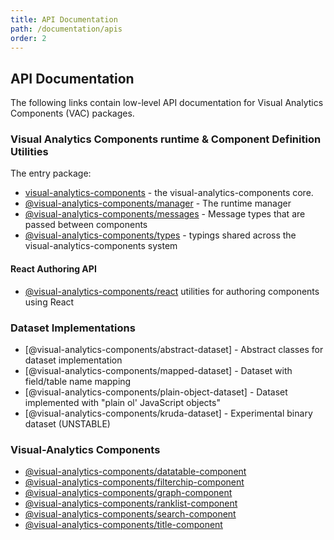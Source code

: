 ```yaml
---
title: API Documentation
path: /documentation/apis
order: 2
---
```


## API Documentation

The following links contain low-level API documentation for Visual Analytics Components (VAC) packages.

### Visual Analytics Components runtime & Component Definition Utilities

The entry package:

- [visual-analytics-components](/apidocs/vac/) - the visual-analytics-components core.
- [@visual-analytics-components/manager](/apidocs/vac-manager/) - The runtime manager
- [@visual-analytics-components/messages](/apidocs/vac-messages/) - Message types that are passed between components
- [@visual-analytics-components/types](/apidocs/vac-types/) - typings shared across the visual-analytics-components system

#### React Authoring API

- [@visual-analytics-components/react](/apidocs/vac-react/) utilities for authoring components using React

### Dataset Implementations

- [@visual-analytics-components/abstract-dataset] - Abstract classes for dataset implementation
- [@visual-analytics-components/mapped-dataset] - Dataset with field/table name mapping
- [@visual-analytics-components/plain-object-dataset] - Dataset implemented with "plain ol' JavaScript objects"
- [@visual-analytics-components/kruda-dataset] - Experimental binary dataset (UNSTABLE)

### Visual-Analytics Components

- [@visual-analytics-components/datatable-component](/apidocs/datatable-vac/)
- [@visual-analytics-components/filterchip-component](/apidocs/filterchip-vac/)
- [@visual-analytics-components/graph-component](/apidocs/graph-vac/)
- [@visual-analytics-components/ranklist-component](/apidocs/ranklist-vac/)
- [@visual-analytics-components/search-component](/apidocs/search-vac/)
- [@visual-analytics-components/title-component](/apidocs/title-vac/)
